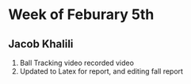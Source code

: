 # Week of Feburary 5th
## Jacob Khalili
1. Ball Tracking video recorded video
2. Updated to Latex for report, and editing fall report
